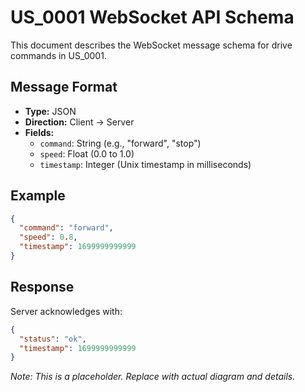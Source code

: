 # US_0001 WebSocket API Schema

This document describes the WebSocket message schema for drive commands in US_0001.

## Message Format
- **Type:** JSON
- **Direction:** Client → Server
- **Fields:**
  - `command`: String (e.g., "forward", "stop")
  - `speed`: Float (0.0 to 1.0)
  - `timestamp`: Integer (Unix timestamp in milliseconds)

## Example
```json
{
  "command": "forward",
  "speed": 0.8,
  "timestamp": 1699999999999
}
```

## Response
Server acknowledges with:
```json
{
  "status": "ok",
  "timestamp": 1699999999999
}
```

*Note: This is a placeholder. Replace with actual diagram and details.*

